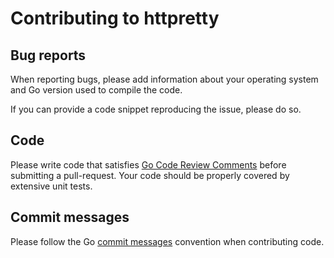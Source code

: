 # Contributing to httpretty
## Bug reports
When reporting bugs, please add information about your operating system and Go version used to compile the code.

If you can provide a code snippet reproducing the issue, please do so.

## Code
Please write code that satisfies [Go Code Review Comments](https://github.com/golang/go/wiki/CodeReviewComments) before submitting a pull-request.
Your code should be properly covered by extensive unit tests.

## Commit messages
Please follow the Go [commit messages](https://github.com/golang/go/wiki/CommitMessage) convention when contributing code.
